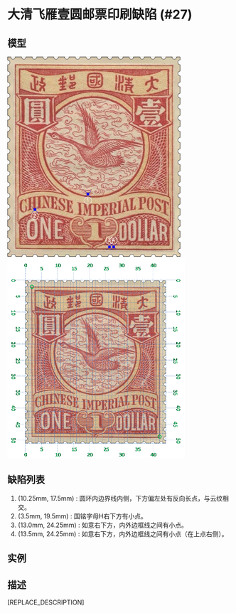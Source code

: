 # 大清飞雁壹圆邮票印刷缺陷 (#27)

## 模型
<img src="model.png" height=450/> <img src="sampling.png" height=450/>

## 缺陷列表
1. (10.25mm, 17.5mm) :  圆环内边界线内侧，下方偏左处有反向长点，与云纹相交。
1. (3.5mm, 19.5mm) :  国铭字母H右下方有小点。
1. (13.0mm, 24.25mm) :  如意右下方，内外边框线之间有小点。
1. (13.5mm, 24.25mm) :  如意右下方，内外边框线之间有小点（在上点右侧）。


## 实例



## 描述
[REPLACE_DESCRIPTION]
